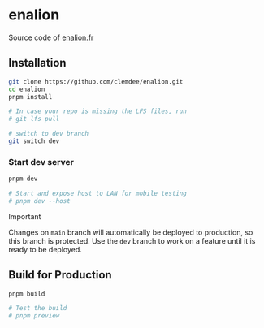 # enalion

Source code of [enalion.fr](https://enalion.fr)

## Installation

```sh
git clone https://github.com/clemdee/enalion.git
cd enalion
pnpm install

# In case your repo is missing the LFS files, run
# git lfs pull

# switch to dev branch
git switch dev
```

### Start dev server

```sh
pnpm dev

# Start and expose host to LAN for mobile testing
# pnpm dev --host
```

> [!IMPORTANT]
> Changes on `main` branch will automatically be deployed to production, so this branch is protected.
> Use the `dev` branch to work on a feature until it is ready to be deployed.

## Build for Production

```sh
pnpm build

# Test the build
# pnpm preview
```

